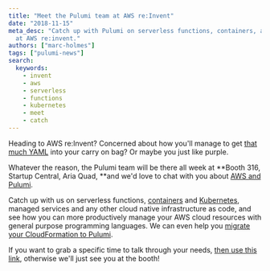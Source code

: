 ```yaml
---
title: "Meet the Pulumi team at AWS re:Invent"
date: "2018-11-15"
meta_desc: "Catch up with Pulumi on serverless functions, containers, and Kubernetes
  at AWS re:invent."
authors: ["marc-holmes"]
tags: ["pulumi-news"]
search:
  keywords:
    - invent
    - aws
    - serverless
    - functions
    - kubernetes
    - meet
    - catch
---
```


Heading to AWS re:Invent? Concerned about how you'll manage to get
[that much YAML](/cloudformation/) into your carry
on bag? Or maybe you just like purple.

Whatever the reason, the Pulumi team will be there all week at **Booth
316, Startup Central, Aria Quad, **and we'd love to chat with you about
[AWS and Pulumi](/crosswalk/aws/).

Catch up with us on serverless functions, [containers](/containers/) and
[Kubernetes](/kubernetes/), managed services and
any other cloud native infrastructure as code, and see how you can more
productively manage your AWS cloud resources with general purpose
programming languages. We can even help you
[migrate your CloudFormation to Pulumi](/cloudformation/).

If you want to grab a specific time to talk through your needs,
[then use this link](https://info.pulumi.com/meetings/team-pulumi/aws-reinvent-catchup),
otherwise we'll just see you at the booth!
<!--more-->
